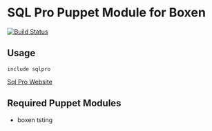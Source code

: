 # SQL Pro Puppet Module for Boxen

[![Build Status](https://travis-ci.org/thrills/puppet-sqlpro.png)](https://travis-ci.org/thrills/puppet-sqlpro)

## Usage

```puppet
include sqlpro
```
[Sql Pro Website](http://www.sequelpro.com/)
## Required Puppet Modules

* boxen
tsting
